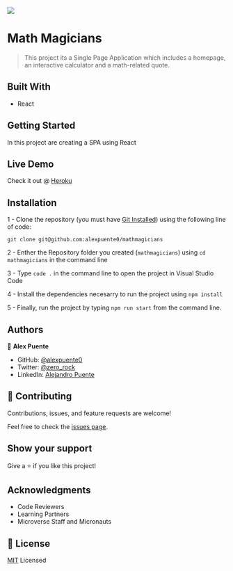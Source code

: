![](https://img.shields.io/badge/Microverse-blueviolet)

# Math Magicians

> This project its a Single Page Application which includes a homepage, an interactive calculator and a math-related quote.

## Built With

- React

## Getting Started

In this project are creating a SPA using React

## Live Demo

Check it out @ [Heroku](https://spa-math-magicians.herokuapp.com/quote)
## Installation

1 - Clone the repository
(you must have [Git Installed](https://github.com/git-guides/install-git)) using the following line of code:

`git clone git@github.com:alexpuente0/mathmagicians`

2 - Enther the Repository folder you created (`mathmagicians`) using `cd mathmagicians` in the command line

3 - Type `code .` in the command line to open the project in Visual Studio Code

4 - Install the dependencies necesarry to run the project using `npm install`

5 - Finally, run the project by typing `npm run start` from the command line.

## Authors

👤 **Alex Puente**

- GitHub: [@alexpuente0](https://github.com/alexpuente0)
- Twitter: [@zero_rock](https://twitter.com/zero_rock)
- LinkedIn: [Alejandro Puente](https://www.linkedin.com/in/alejandro-puente-farías-154a7629/)

## 🤝 Contributing

Contributions, issues, and feature requests are welcome!

Feel free to check the [issues page](https://github.com/alexpuente0/mathmagicians/issues).

## Show your support

Give a ⭐️ if you like this project!

## Acknowledgments

- Code Reviewers
- Learning Partners
- Microverse Staff and Micronauts

## 📝 License

[MIT](./LICENSE) Licensed
